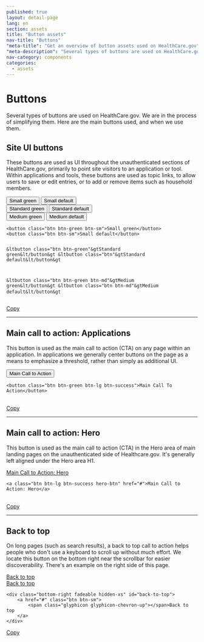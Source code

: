 ```yaml
---
published: true
layout: detail-page
lang: en
section: assets
title: "Button assets"
nav-title: "Buttons"
"meta-title": "Get an overview of button assets used on HealthCare.gov"
"meta-description": "Several types of buttons are used on HealthCare.gov: Site UI, main call-action, toggle, back-to-top, etc."
nav-category: components
categories:
  - assets
---
```


# Buttons

<div class="intro">
Several types of buttons are used on HealthCare.gov. We are in the process of simplifying them. Here are the main buttons used, and when we use them.
</div>

<div class="hr"></div>

## Site UI buttons

These buttons are used as UI throughout the unauthenticated sections of HealthCare.gov, primarily to point site visitors to an application or tool. Within applications and tools, these buttons are used as topic links, to allow users to save or edit entries, or to add or remove items such as household members. 

<div class="code-wrapper">
<div class="preview">
	<div class="line clearfix">
		<button class="btn btn-green btn-sm">Small green</button>
		<button class="btn btn-sm">Small default</button>
	</div>
	<div class="line clearfix">
		<button class="btn btn-green">Standard green</button>
		<button class="btn">Standard default</button>
	</div>
	<div class="clearfix">
		<button class="btn btn-green btn-md">Medium green</button>
		<button class="btn btn-md">Medium default</button>
	</div>
</div>
<pre>
<code id="button-code">&ltbutton class="btn btn-green btn-sm"&gtSmall green&lt/button&gt
&ltbutton class="btn btn-sm"&gtSmall default&lt/button&gt

&ltbutton class="btn btn-green"&gtStandard green&lt/button&gt
&ltbutton class="btn"&gtStandard default&lt/button&gt

&ltbutton class="btn btn-green btn-md"&gtMedium green&lt/button&gt
&ltbutton class="btn btn-md"&gtMedium default&lt/button&gt</code>
</pre>
<a href="javascript:;" class="copy-button" title="Click to copy me." data-clipboard-target="button-code" role="button">Copy</a>
</div>

* * *

## Main call to action: Applications

This button is used as the main call to action (CTA) on any page within an application. In applications we generally center buttons on the page as a means to emphasize a threshold, rather than simply as additional UI.

<div class="code-wrapper">
<div class="preview">
	<button class="btn btn-green btn-lg btn-success">Main Call to Action</button>
</div>
<pre>
<code id="cta-code">&ltbutton class="btn btn-green btn-lg btn-success"&gtMain Call To Action&lt/button&gt
</code>
</pre>
<a href="javascript:;" class="copy-button" title="Click to copy me." data-clipboard-target="cta-code" role="button">Copy</a>
</div>

* * *

## Main call to action: Hero

This button is used as the main call to action (CTA) in the Hero area of main landing pages on the unauthenticated side of Healthcare.gov. It's generally left aligned under the Hero area H1.

<div class="code-wrapper">
<div class="preview">
	<a class="btn btn-lg btn-success hero-btn" href="#">Main Call to Action: Hero</a>
</div>
<pre>
<code id="hero-cta-code">&lta class="btn btn-lg btn-success hero-btn" href="#"&gtMain Call to Action: Hero&lt/a&gt
</code>
</pre>
<a href="javascript:;" class="copy-button" title="Click to copy me." data-clipboard-target="hero-cta-code" role="button">Copy</a>
</div>

* * *

## Back to top

On long pages (such as search results), a back to top call to action helps people who don't use a keyboard to scroll up without much effort. We locate this button on the bottom right near the scrollbar for easier discoverability. There's an example on the right side of this page.

<div class="code-wrapper">
<div class="preview">
	<a href="#" class="btn btn-sm"><span class="glyphicon glyphicon-chevron-up"></span> Back to top</a>
	<!-- this is the html we want for this button -->
	<div class="bottom-right fadeable hidden-xs" id="back-to-top">
		<a href="#" class="btn btn-sm">
			<span aria-hidden="true" class="glyphicon glyphicon-chevron-up"></span> Back to top
		</a>
	</div>
	<!-- simple javascript example, using the window height as the base for when to affix. -->
	<script type="text/javascript">
	$(function() {
	  $("#back-to-top").affix({
	    offset: {
	      top: $(window).height()
	    }
	  });
	});
	</script>
</div>
<pre>
<code id="top-code">&ltdiv class="bottom-right fadeable hidden-xs" id="back-to-top"&gt
	&lta href="#" class="btn btn-sm"&gt
		&ltspan class="glyphicon glyphicon-chevron-up"&gt&lt/span&gtBack to top
	&lt/a&gt
&lt/div&gt</code>
</pre>
<a href="javascript:;" class="copy-button" title="Click to copy me." data-clipboard-target="top-code" role="button">Copy</a>
</div>
